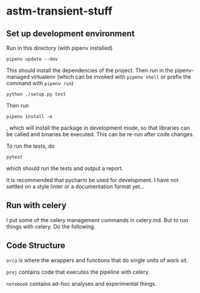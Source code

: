 # astm-transient-stuff
## Set up development environment
Run in this directory (with pipenv installed)
```
pipenv update --dev
```
This should install the dependencies of the project. Then run in the pipenv-managed virtualenv
(which can be invoked with `pipenv shell` or prefix the command with `pipenv run`)
```
python ./setup.py test
```

Then run
```
pipenv install -e
```
, which will install the package in development mode, so that libraries can be called and
binaries be executed. This can be re-run after code changes.

To run the tests, do
```
pytest
```
which should run the tests and output a report.

It is recommended that pycharm be used for development. I have not settled on a
style linter or a documentation format yet...

## Run with celery
I put some of the celery management commands in celery.md. But to run things with
celery. Do the following.

## Code Structure
`orca` is where the wrappers and functions that do single units of work sit.

`proj` contains code that executes the pipeline with celery.

`notebook` contains ad-hoc analyses and experimental things.